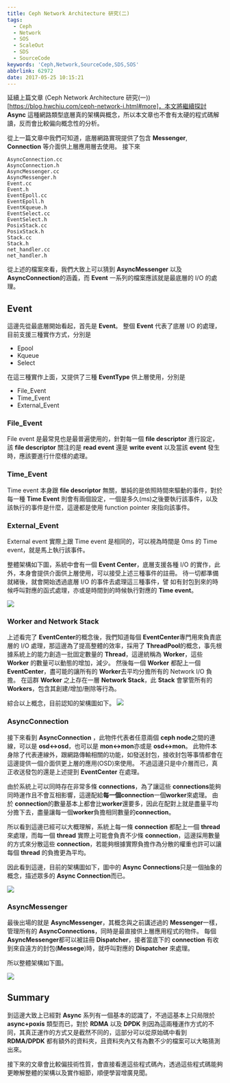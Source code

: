 ```yaml
---
title: Ceph Network Architecture 研究(二)
tags:
  - Ceph
  - Network
  - SOS
  - ScaleOut
  - SDS
  - SourceCode
keywords: 'Ceph,Network,SourceCode,SDS,SOS'
abbrlink: 62972
date: 2017-05-25 10:15:21
---
```


延續上篇文章 (Ceph Network Architecture 研究(一))[https://blog.hwchiu.com/ceph-network-i.html#more]，本文將繼續探討 **Async** 這種網路類型底層真的架構與概念，所以本文章也不會有太硬的程式碼解讀，反而會比較偏向概念性的分析。

從上一篇文章中我們可知道，底層網路實現提供了包含 **Messenger**, **Connection** 等介面供上層應用層去使用。
接下來

```
AsyncConnection.cc
AsyncConnection.h
AsyncMessenger.cc
AsyncMessenger.h
Event.cc
Event.h
EventEpoll.cc
EventEpoll.h
EventKqueue.h
EventSelect.cc
EventSelect.h
PosixStack.cc
PosixStack.h
Stack.cc	
Stack.h	
net_handler.cc
net_handler.h
```

從上述的檔案來看，我們大致上可以猜到 **AsyncMessenger** 以及 **AsyncConnection**的涵義，而 **Event** 一系列的檔案應該就是最底層的 I/O 的處理。
<!--more-->

## Event
這邊先從最底層開始看起，首先是 **Event**。
整個 **Event** 代表了底層 I/O 的處理，目前支援三種實作方式，分別是
- Epool
- Kqueue
- Select

在這三種實作上面，又提供了三種 **EventType** 供上層使用，分別是
- File_Event
- Time_Event
- External_Event

### File_Event
File event 是最常見也是最普遍使用的，針對每一個 **file descriptor** 進行設定，該 **file descriptor** 關注的是 **read event** 還是 **write event** 以及當該 **event** 發生時，應該要進行什麼樣的處理。

### Time_Event
Time event 本身跟 **file descriptor** 無關，單純的是依照時間來驅動的事件，對於每一種 **Time Event** 則會有兩個設定，一個是多久(ms)之後要執行該事件，以及該執行的事件是什麼，這邊都是使用 function pointer 來指向該事件。

### External_Event
External event 實際上跟 Time event 是相同的，可以視為時間是 0ms 的 Time event，就是馬上執行該事件。

整體架構如下圖，系統中會有一個 **Event Center**，底層支援各種 I/O 的實作，此外，本身會提供介面供上層使用，可以接受上述三種事件的註冊。
待一切都準備就緒後，就會開始透過底層 I/O 的事件去處理這三種事件，譬
如有封包到來的時候呼叫對應的函式處理，亦或是時間到的時候執行對應的
 **Time event**。

![](http://i.imgur.com/yiDGubn.jpg)

### Worker and Network Stack
上述看完了 **EventCenter**的概念後，我們知道每個 **EventCenter**專門用來負責底層的 I/O 處理，那這邊為了提高整體的效率，採用了 **ThreadPool**的概念，事先根據系統上的能力創造一批固定數量的 **Thread**，這邊統稱為 **Worker**，這些 **Worker** 的數量可以動態的增加，減少。
然後每一個 **Worker** 都配上一個 **EventCenter**，盡可能的讓所有的 **Worker**去平均分擔所有的 Network I/O 負擔。
在這群 **Worker** 之上存在一層 **Network Stack**，此 **Stack** 會掌管所有的 **Workers**，包含其創建/增加/刪除等行為。

綜合以上概念，目前認知的架構圖如下。
![](http://i.imgur.com/4k6Rmpo.jpg)

### AsyncConnection
接下來看到 **AsyncConnection** ，此物件代表者任意兩個 **ceph node**之間的連線，可以是 **osd<->osd**，也可以是 **mon<->mon**亦或是 **osd<->mon**。
此物件本身除了代表連線外，跟網路傳輸相關的功能，如發送封包，接收封包等事情都會在這邊提供一個介面供更上層的應用(OSD)來使用。
不過這邊只是中介層而已，真正收送發包的還是上述提到 **EventCenter**
在處理。

由於系統上可以同時存在非常多條 **connections**，為了讓這些 **connections**能夠同時運作且不會互相影響，這邊配給**每一個connection**一個**worker**來處理。
由於 **connection**的數量基本上都會比**worker**還要多，因此在配對上就是盡量平均分擔下去，盡量讓每一個**worker**負擔相同數量的**connection**。

所以看到這邊已經可以大概理解，系統上每一條 **connection** 都配上一個 **thread** 來處理，而每一個 **thread** 實際上可能會負責不少條 **connection**，這邊採用數量的方式來分散這些 **connection**，若能夠根據實際負擔作為分散的權重也許可以讓每個
 **thread** 的負擔更為平均。

因此看到這邊，目前的架構圖如下，圖中的 **Async Connections**只是一個抽象的概念，描述眾多的 **Async Connection**而已。

![](http://i.imgur.com/yAzGB06.jpg)


### AsyncMessenger
最後出場的就是 **AsyncMessenger**，其概念與之前講述過的 **Messenger**一樣，管理所有的 **AsyncConnections**，同時是最直接供上層應用程式的物件。
每個 **AsyncMessenger**都可以被註冊 **Dispatcher**，接者當底下的 **connection** 有收到來自遠方的封包(**Messege**)時，就呼叫對應的 **Dispatcher** 來處理。

所以整體架構如下圖。

![](http://i.imgur.com/l9h13kc.jpg)

## Summary
到這邊大致上已經對 **Async** 系列有一個基本的認識了，不過這基本上只局限於 **async+poxis** 類型而已，對於 **RDMA** 以及 **DPDK** 則因為這兩種運作方式的不同，其真正運作的方式又是截然不同的，這部分可以從原始碼中看到 **RDMA/DPDK** 都有額外的資料夾，且資料夾內又有為數不少的檔案可以大略猜測出來。

接下來的文章會比較偏技術性質，會直接看進這些程式碼內，透過這些程式碼能夠更瞭解整體的架構以及實作細節，順便學習增廣見聞。
